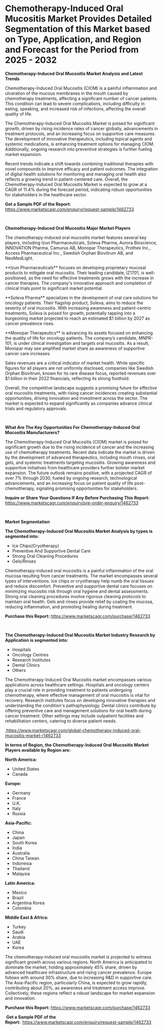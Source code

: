 <p><h1>Chemotherapy-Induced Oral Mucositis Market Provides Detailed Segmentation of this Market based on Type, Application, and Region and Forecast for the Period from 2025 - 2032</h1></p><p><strong>Chemotherapy-Induced Oral Mucositis Market Analysis and Latest Trends</strong></p>
<p><p>Chemotherapy-Induced Oral Mucositis (CIOM) is a painful inflammation and ulceration of the mucous membranes in the mouth caused by chemotherapy treatments, affecting a significant number of cancer patients. This condition can lead to severe complications, including difficulty in eating, speaking, and increased risk of infections, affecting the overall quality of life.</p><p>The Chemotherapy-Induced Oral Mucositis Market is poised for significant growth, driven by rising incidence rates of cancer globally, advancements in treatment protocols, and an increasing focus on supportive care measures. The development of innovative therapeutics, including topical agents and systemic medications, is enhancing treatment options for managing CIOM. Additionally, ongoing research into preventive strategies is further fueling market expansion.</p><p>Recent trends indicate a shift towards combining traditional therapies with novel compounds to improve efficacy and patient outcomes. The integration of digital health solutions for monitoring and managing oral health also reflects a growing trend in patient-centered care. Overall, the Chemotherapy-Induced Oral Mucositis Market is expected to grow at a CAGR of 11.4% during the forecast period, indicating robust opportunities for stakeholders in the healthcare sector.</p></p>
<p><strong>Get a Sample PDF of the Report:&nbsp;</strong> <a href="https://www.marketscagr.com/enquiry/request-sample/1462733?utm_campaign=2004&utm_medium=2&utm_source=Github&utm_content=ia&utm_term=13042025&utm_id=chemotherapy-induced-oral-mucositis">https://www.marketscagr.com/enquiry/request-sample/1462733</a></p>
<p>&nbsp;</p>
<p><strong>Chemotherapy-Induced Oral Mucositis Major Market Players</strong></p>
<p><p>The chemotherapy-induced oral mucositis market features several key players, including Izun Pharmaceuticals, Soleva Pharma, Aurora Bioscience, INNOVATION Pharma, Camurus AB, Monopar Therapeutics, Prothex Inc., Access Pharmaceutical Inc., Swedish Orphan Biovitrum AB, and NeoMedLight. </p><p>**Izun Pharmaceuticals** focuses on developing proprietary mucosal products to mitigate oral mucositis. Their leading candidate, IZ1701, is well-positioned, as the need for effective treatments grows with the increase in cancer therapies. The company's innovative approach and completion of clinical trials point to significant market potential.</p><p>**Soleva Pharma** specializes in the development of oral care solutions for oncology patients. Their flagship product, Soleva, aims to reduce the severity of oral mucositis. With increasing awareness and patient-centric treatments, Soleva is poised for growth, potentially tapping into a burgeoning market projected to reach an estimated $1 billion by 2027 as cancer prevalence rises.</p><p>**Monopar Therapeutics** is advancing its assets focused on enhancing the quality of life for oncology patients. The company’s candidate, MNPR-101, is under clinical investigation and targets oral mucositis. As a result, Monopar may see amplified market share as awareness of supportive cancer care increases.</p><p>Sales revenues are a critical indicator of market health. While specific figures for all players are not uniformly disclosed, companies like Swedish Orphan Biovitrum, known for its rare disease focus, reported revenues over $1 billion in their 2022 financials, reflecting its strong foothold. </p><p>Overall, the competitive landscape suggests a promising future for effective oral mucositis treatments, with rising cancer incidences creating substantial opportunities, driving innovation and investment across the sector. The market is expected to expand significantly as companies advance clinical trials and regulatory approvals.</p></p>
<p>&nbsp;</p>
<p><strong>What Are The Key Opportunities For Chemotherapy-Induced Oral Mucositis Manufacturers?</strong></p>
<p><p>The Chemotherapy-Induced Oral Mucositis (CIOM) market is poised for significant growth due to the rising incidence of cancer and the increasing use of chemotherapy treatments. Recent data indicate the market is driven by the development of advanced therapeutics, including mouth rinses, oral gels, and systemic treatments targeting mucositis. Growing awareness and supportive initiatives from healthcare providers further bolster market expansion. The future outlook remains positive, with a projected CAGR of over 7% through 2030, fueled by ongoing research, technological advancements, and an increasing focus on patient quality of life post-chemotherapy, signaling promising opportunities for stakeholders.</p></p>
<p><strong>Inquire or Share Your Questions If Any Before Purchasing This Report:</strong> <a href="https://www.marketscagr.com/enquiry/pre-order-enquiry/1462733?utm_campaign=2004&utm_medium=2&utm_source=Github&utm_content=ia&utm_term=13042025&utm_id=chemotherapy-induced-oral-mucositis">https://www.marketscagr.com/enquiry/pre-order-enquiry/1462733</a></p>
<p>&nbsp;</p>
<p><strong>Market Segmentation</strong></p>
<p><strong>The Chemotherapy-Induced Oral Mucositis Market Analysis by types is segmented into:</strong></p>
<p><ul><li>Ice Chips(Cryotherapy)</li><li>Preventive And Supportive Dental Care</li><li>Strong Oral Cleaning Procedures</li><li>Gels/Rinses</li></ul></p>
<p><p>Chemotherapy-induced oral mucositis is a painful inflammation of the oral mucosa resulting from cancer treatments. The market encompasses several types of interventions. Ice chips or cryotherapy help numb the oral tissues and reduce discomfort. Preventive and supportive dental care focuses on minimizing mucositis risk through oral hygiene and dental assessments. Strong oral cleaning procedures involve rigorous cleaning protocols to maintain oral health. Gels and rinses provide relief by coating the mucosa, reducing inflammation, and promoting healing during treatment.</p></p>
<p><strong>Purchase this Report:&nbsp;</strong><a href="https://www.marketscagr.com/purchase/1462733?utm_campaign=2004&utm_medium=2&utm_source=Github&utm_content=ia&utm_term=13042025&utm_id=chemotherapy-induced-oral-mucositis">https://www.marketscagr.com/purchase/1462733</a></p>
<p>&nbsp;</p>
<p><strong>The Chemotherapy-Induced Oral Mucositis Market Industry Research by Application is segmented into:</strong></p>
<p><ul><li>Hospitals</li><li>Oncology Centres</li><li>Research Institutes</li><li>Dental Clinics</li><li>Others</li></ul></p>
<p><p>The Chemotherapy-Induced Oral Mucositis market encompasses various applications across healthcare settings. Hospitals and oncology centers play a crucial role in providing treatment to patients undergoing chemotherapy, where effective management of oral mucositis is vital for recovery. Research institutes focus on developing innovative therapies and understanding the condition's pathophysiology. Dental clinics contribute by offering preventive care and management solutions for oral health during cancer treatment. Other settings may include outpatient facilities and rehabilitation centers, catering to diverse patient needs.</p></p>
<p><a href="https://www.marketscagr.com/global-chemotherapy-induced-oral-mucositis-market-r1462733?utm_campaign=2004&utm_medium=2&utm_source=Github&utm_content=ia&utm_term=13042025&utm_id=chemotherapy-induced-oral-mucositis">&nbsp;https://www.marketscagr.com/global-chemotherapy-induced-oral-mucositis-market-r1462733</a></p>
<p><strong>In terms of Region, the Chemotherapy-Induced Oral Mucositis Market Players available by Region are:</strong></p>
<p>
    <p> <strong> North America: </strong>
        <ul>
            <li>United States</li>
            <li>Canada</li>
        </ul>
        </p> 
    <p> <strong> Europe: </strong>
        <ul>
            <li>Germany</li>
            <li>France</li>
            <li>U.K.</li>
            <li>Italy</li>
            <li>Russia</li>
        </ul>
        </p> 
    <p> <strong> Asia-Pacific: </strong>
        <ul>
            <li>China</li>
            <li>Japan</li>
            <li>South Korea</li>
            <li>India</li>
            <li>Australia</li>
            <li>China Taiwan</li>
            <li>Indonesia</li>
            <li>Thailand</li>
            <li>Malaysia</li>
        </ul>
        </p> 
    <p> <strong> Latin America: </strong>
        <ul>
            <li>Mexico</li>
            <li>Brazil</li>
            <li>Argentina Korea</li>
            <li>Colombia</li>
        </ul>
        </p> 
    <p> <strong> Middle East & Africa: </strong>
        <ul>
            <li>Turkey</li>
            <li>Saudi</li>
            <li>Arabia</li>
            <li>UAE</li>
            <li>Korea</li>
        </ul>
    </p>
    </p>
<p><p>The chemotherapy-induced oral mucositis market is projected to witness significant growth across various regions. North America is anticipated to dominate the market, holding approximately 45% share, driven by advanced healthcare infrastructure and rising cancer prevalence. Europe follows with around 30% share, due to increasing R&D in supportive care. The Asia-Pacific region, particularly China, is expected to grow rapidly, contributing about 20%, as awareness and treatment access improve. Collectively, these regions reflect a robust landscape for market expansion and innovation.</p></p>
<p><strong>Purchase this Report: </strong><a href="https://www.marketscagr.com/purchase/1462733?utm_campaign=2004&utm_medium=2&utm_source=Github&utm_content=ia&utm_term=13042025&utm_id=chemotherapy-induced-oral-mucositis">https://www.marketscagr.com/purchase/1462733</a></p>
<p>&nbsp;<strong>Get a Sample PDF of the Report:&nbsp;&nbsp;</strong><a href="https://www.marketscagr.com/enquiry/request-sample/1462733?utm_campaign=2004&utm_medium=2&utm_source=Github&utm_content=ia&utm_term=13042025&utm_id=chemotherapy-induced-oral-mucositis">https://www.marketscagr.com/enquiry/request-sample/1462733</a></p>
<p><strong></strong></p>
<p><p></p><p></p><p></p></p>